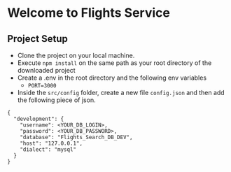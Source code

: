 # Welcome to Flights Service

## Project Setup

- Clone the project on your local machine.
- Execute `npm install` on the same path as your root directory of the
  downloaded project
- Create a .env in the root directory and the following env variables
  - `PORT=3000`
- Inside the `src/config` folder, create a new file `config.json` and then
  add the following piece of json.

```
{
  "development": {
    "username": <YOUR_DB_LOGIN>,
    "password": <YOUR_DB_PASSWORD>,
    "database": "Flights_Search_DB_DEV",
    "host": "127.0.0.1",
    "dialect": "mysql"
  }
}

```
